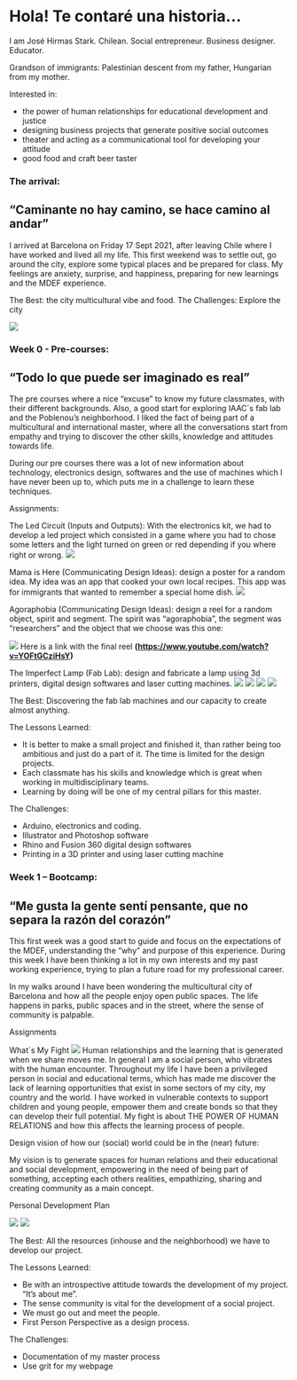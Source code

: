 # Hola! Te contaré una historia...

I am José Hirmas Stark. Chilean. Social entrepreneur. Business designer. Educator.

Grandson of immigrants: Palestinian descent from my father, Hungarian from my mother. 

Interested in: 
-	the power of human relationships for educational development and justice
-	designing business projects that generate positive social outcomes
-	theater and acting as a communicational tool for developing your attitude
-	good food and craft beer taster


### The arrival: 
## “Caminante no hay camino, se hace camino al andar”

I arrived at Barcelona on Friday 17 Sept 2021, after leaving Chile where I have worked and lived all my life. This first weekend was to settle out, go around the city, explore some typical places and be prepared for class. My feelings are anxiety, surprise, and happiness, preparing for new learnings and the MDEF experience.

The Best: the city multicultural vibe and food.
The Challenges: Explore the city 

<img src="/Users/josehirmas/Desktop/MDEF /MDEF website/mdef-template/docs/images/imageintro.jpg">


### Week 0 - Pre-courses:
## “Todo lo que puede ser imaginado es real”

The pre courses where a nice “excuse” to know my future classmates, with their different backgrounds. Also, a good start for exploring IAAC´s fab lab and the Poblenou’s neighborhood. I liked the fact of being part of a multicultural and international master, where all the conversations start from empathy and trying to discover the other skills, knowledge and attitudes towards life. 

During our pre courses there was a lot of new information about technology, electronics design, softwares and the use of machines which I have never been up to, which puts me in a challenge to learn these techniques.

Assignments:

The Led Circuit (Inputs and Outputs): With the electronics kit, we had to develop a led project which consisted in a game where you had to chose some letters and the light turned on green or red depending if you where right or wrong. 
![](/Users/josehirmas/Desktop/MDEF/MDEFwebsite/mdef-template/docs/images/Imagenledcircuit.jpg)
   
Mama is Here (Communicating Design Ideas): design a poster for a random idea. My idea was an app that cooked your own local recipes. This app was for immigrants that wanted to remember a special home dish. 
![](/Users/josehirmas/Desktop/MDEF/MDEFwebsite/mdef-template/docs/images/Imagenmamaishere.png)
     
Agoraphobia (Communicating Design Ideas): design a reel for a random object, spirit and segment. The spirit was “agoraphobia”, the segment was “researchers” and the object that we choose was this one:

![](/Users/josehirmas/Desktop/MDEF/MDEFwebsite/mdef-template/docs/images/Imagenagoraphobia.jpg)
Here is a link with the final reel **(https://www.youtube.com/watch?v=YOFtGCziHsY)**

The Imperfect Lamp (Fab Lab): design and fabricate a lamp using 3d printers, digital design softwares and laser cutting machines. 
![](/Users/josehirmas/Desktop/MDEF/MDEFwebsite/mdef-template/docs/images/Imagenlamp1.jpg)
![](/Users/josehirmas/Desktop/MDEF/MDEFwebsite/mdef-template/docs/images/Imagenlamp2.jpg)
![](/Users/josehirmas/Desktop/MDEF/MDEFwebsite/mdef-template/docs/images/Imagenlamp3.jpg)
![](/Users/josehirmas/Desktop/MDEF/MDEFwebsite/mdef-template/docs/images/Imagenlamp4.jpg)

The Best: Discovering the fab lab machines and our capacity to create almost anything.

The Lessons Learned:
-	It is better to make a small project and finished it, than rather being too ambitious and just do a part of it. The time is limited for the design projects.
-	Each classmate has his skills and knowledge which is great when working in multidisciplinary teams.
-	Learning by doing will be one of my central pillars for this master.

The Challenges:
-	Arduino, electronics and coding.
-	Illustrator and Photoshop software 
-	Rhino and Fusion 360 digital design softwares
-	Printing in a 3D printer and using laser cutting machine


### Week 1 – Bootcamp:
## “Me gusta la gente sentí pensante, que no separa la razón del corazón”

This first week was a good start to guide and focus on the expectations of the MDEF, understanding the “why” and purpose of this experience. During this week I have been thinking a lot in my own interests and my past working experience, trying to plan a future road for my professional career.

In my walks around I have been wondering the multicultural city of Barcelona and how all the people enjoy open public spaces. The life happens in parks, public spaces and in the street, where the sense of community is palpable. 
          
          
Assignments

What´s My Fight
![](/Users/josehirmas/Desktop/MDEF/MDEFwebsite/mdef-template/docs/images/Imagenmyfight.jpg)
Human relationships and the learning that is generated when we share moves me. In general I am a social person, who vibrates with the human encounter. Throughout my life I have been a privileged person in social and educational terms, which has made me discover the lack of learning opportunities that exist in some sectors of my city, my country and the world. I have worked in vulnerable contexts to support children and young people, empower them and create bonds so that they can develop their full potential. 
My fight is about THE POWER OF HUMAN RELATIONS and how this affects the learning process of people. 

Design vision of how our (social) world could be in the (near) future:

My vision is to generate spaces for human relations and their educational and social development, empowering in the need of being part of something, accepting each others realities, empathizing, sharing and creating community as a main concept.


Personal Development Plan

![](/Users/josehirmas/Desktop/MDEF/MDEFwebsite/mdef-template/docs/images/imagena1.jpg)
![](/Users/josehirmas/Desktop/MDEF/MDEFwebsite/mdef-template/docs/images/imagena2.jpg)

The Best: 
All the resources (inhouse and the neighborhood) we have to develop our project. 

The Lessons Learned:
-	Be with an introspective attitude towards the development of my project. “It’s about me”.
-	The sense community is vital for the development of a social project. 
-	We must go out and meet the people.
-	First Person Perspective as a design process.

The Challenges:
-	Documentation of my master process
-	Use grit for my webpage 


